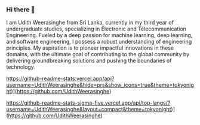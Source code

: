 ### Hi there 👋

I am Udith Weerasinghe from Sri Lanka, currently in my third year of undergraduate studies, specializing in Electronic and Telecommunication Engineering. Fueled by a deep passion for machine learning, deep learning, and software engineering, I possess a robust understanding of engineering principles. My aspiration is to pioneer impactful innovations in these domains, with the ultimate goal of contributing to the global community by delivering groundbreaking solutions and pushing the boundaries of technology.

https://github-readme-stats.vercel.app/api?username=UdithWeerasinghe&hide=prs&show_icons=true&theme=tokyonight)](https://github.com/UdithWeerasinghe)

https://github-readme-stats-sigma-five.vercel.app/api/top-langs/?username=UdithWeerasinghe&layout=compact&theme=tokyonight)](https://github.com/UdithWeerasinghe)
